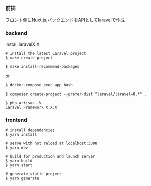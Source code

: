 ### 前提
フロント側にNuxt.js,バックエンドをAPIとしてlaravelで作成

### backend
install laravelX.X

```
# Install the latest Laravel project
$ make create-project

$ make install-recommend-packages 
```
or
```
$ docker-compose exec app bash

$ composer create-project --prefer-dist "laravel/laravel=8.*" .

$ php artisan -V 
Laravel Framework X.X.X
```
### frontend
```
# install dependencies
$ yarn install

# serve with hot reload at localhost:3000
$ yarn dev

# build for production and launch server
$ yarn build
$ yarn start

# generate static project
$ yarn generate
```


